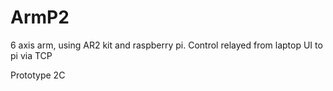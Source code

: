 # ArmP2
6 axis arm, using AR2 kit and raspberry pi. Control relayed from laptop UI to pi via TCP

Prototype 2C
